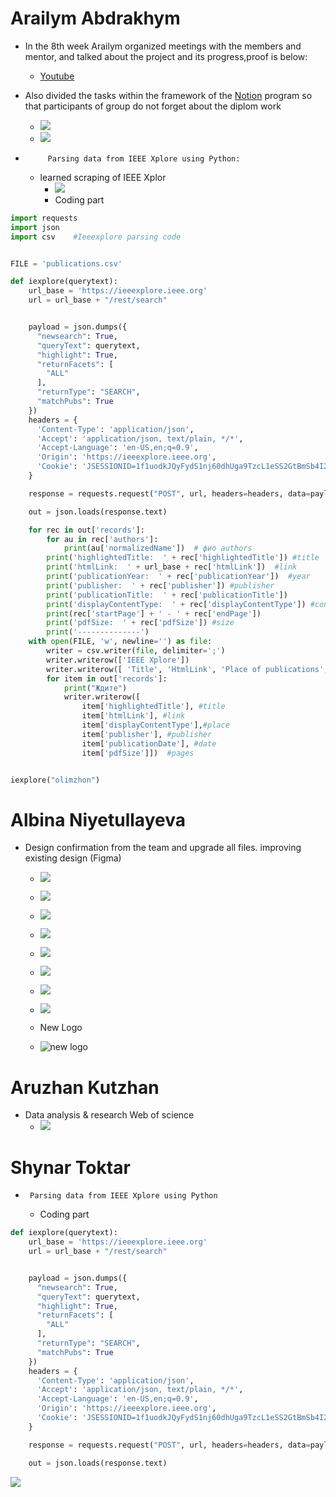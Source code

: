 # Arailym Abdrakhym
*    In the 8th week Arailym organized meetings with the members and mentor, and talked about the project and its progress,proof is below:
      + [Youtube](https://youtu.be/Kwo2YrUfA48)

*   Also divided the tasks within the framework of the [Notion](https://www.notion.so/c96f404fd204448ca2ba0e2da8b3b767?v=3b7a048427274732b44eaa8537c5ba3e) program so that participants of group do not forget about the diplom work
    + ![](https://github.com/SuleymanDemirelKazakhstan/diploma-project-april/blob/main/Diploma%20Document/figures/Снимок%20экрана%202022-03-14%20в%2004.52.05.png)
    + ![](https://github.com/SuleymanDemirelKazakhstan/diploma-project-april/blob/main/Diploma%20Document/figures/Снимок%20экрана%202022-03-14%20в%2004.50.57.png)
*          Parsing data from IEEE Xplore using Python:
   * learned scraping of IEEE Xplor
       + ![](https://github.com/SuleymanDemirelKazakhstan/diploma-project-april/blob/main/Diploma%20Document/figures/Снимок%20экрана%202022-03-14%20в%2006.15.43.png)
       + Coding part
````py
import requests
import json
import csv    #Ieeexplore parsing code


FILE = 'publications.csv'

def iexplore(querytext):
    url_base = 'https://ieeexplore.ieee.org'
    url = url_base + "/rest/search"


    payload = json.dumps({
      "newsearch": True,
      "queryText": querytext,
      "highlight": True,
      "returnFacets": [
        "ALL"
      ],
      "returnType": "SEARCH",
      "matchPubs": True
    })
    headers = {
      'Content-Type': 'application/json',
      'Accept': 'application/json, text/plain, */*',
      'Accept-Language': 'en-US,en;q=0.9',
      'Origin': 'https://ieeexplore.ieee.org',
      'Cookie': 'JSESSIONID=1f1uodkJQyFydS1nj60dhUga9TzcL1eSS2GtBmSb4I2UWoFyct4e!-1059566563; TS01b03060=012f3506239362e2457f97d2093c7ee2a7ae609257d4f289c6faeaf1e87e8b729d50e85168a48a955b71aa49179c7761b2b63e68b1; WLSESSION=203580044.20480.0000; ipCheck=46.34.147.74'
    }

    response = requests.request("POST", url, headers=headers, data=payload)

    out = json.loads(response.text)

    for rec in out['records']:
        for au in rec['authors']:
            print(au['normalizedName'])  # фио authors
        print('highlightedTitle:  ' + rec['highlightedTitle']) #title
        print('htmlLink:  ' + url_base + rec['htmlLink'])  #link
        print('publicationYear:  ' + rec['publicationYear'])  #year
        print('publisher:  ' + rec['publisher']) #publisher
        print('publicationTitle:  ' + rec['publicationTitle'])
        print('displayContentType:  ' + rec['displayContentType']) #content type
        print(rec['startPage'] + ' - ' + rec['endPage'])
        print('pdfSize:  ' + rec['pdfSize']) #size
        print('--------------')
    with open(FILE, 'w', newline='') as file:
        writer = csv.writer(file, delimiter=';')
        writer.writerow(['IEEE Xplore'])
        writer.writerow([ 'Title', 'HtmlLink', 'Place of publications', 'Publisher', 'Date', 'Pages'])
        for item in out['records']:
            print("Ждите")
            writer.writerow([
                item['highlightedTitle'], #title
                item['htmlLink'], #link
                item['displayContentType'],#place
                item['publisher'], #publisher
                item['publicationDate'], #date
                item['pdfSize']])  #pages


iexplore("olimzhon")


````
    

# Albina Niyetullayeva
* Design confirmation from the team and upgrade all files.  improving existing design (Figma)
  
   * ![](https://github.com/SuleymanDemirelKazakhstan/diploma-project-april/blob/main/Diploma%20Document/figures/IMAGE%202022-03-14%2006:21:23.jpg)
   * ![](https://github.com/SuleymanDemirelKazakhstan/diploma-project-april/blob/main/Diploma%20Document/figures/IMAGE%202022-03-14%2006:21:27.jpg)
   * ![](https://github.com/SuleymanDemirelKazakhstan/diploma-project-april/blob/main/Diploma%20Document/figures/IMAGE%202022-03-14%2006:21:33.jpg)
   * ![](https://github.com/SuleymanDemirelKazakhstan/diploma-project-april/blob/main/Diploma%20Document/figures/IMAGE%202022-03-14%2006:21:30.jpg)
  
   * ![](https://github.com/SuleymanDemirelKazakhstan/diploma-project-april/blob/main/Diploma%20Document/figures/IMAGE%202022-03-14%2006:21:35.jpg)
   * ![](https://github.com/SuleymanDemirelKazakhstan/diploma-project-april/blob/main/Diploma%20Document/figures/IMAGE%202022-03-14%2006:21:25.jpg)
   * ![](https://github.com/SuleymanDemirelKazakhstan/diploma-project-april/blob/main/Diploma%20Document/figures/IMAGE%202022-03-14%2006:21:38.jpg)
   * ![](https://github.com/SuleymanDemirelKazakhstan/diploma-project-april/blob/main/Diploma%20Document/figures/IMAGE%202022-03-14%2006:21:41.jpg)
   * New Logo
   * ![new logo](https://github.com/SuleymanDemirelKazakhstan/diploma-project-april/blob/main/Diploma%20Document/figures/IMAGE%202022-03-14%2006:21:17.jpg)
   
 
# Aruzhan Kutzhan

* Data analysis & research  Web of science
   + ![](https://github.com/SuleymanDemirelKazakhstan/diploma-project-april/blob/main/Diploma%20Document/figures/IMAGE%202022-03-14%2016:31:52.jpg)

# Shynar Toktar
*      Parsing data from IEEE Xplore using Python
    + Coding part
````py
def iexplore(querytext):
    url_base = 'https://ieeexplore.ieee.org'
    url = url_base + "/rest/search"


    payload = json.dumps({
      "newsearch": True,
      "queryText": querytext,
      "highlight": True,
      "returnFacets": [
        "ALL"
      ],
      "returnType": "SEARCH",
      "matchPubs": True
    })
    headers = {
      'Content-Type': 'application/json',
      'Accept': 'application/json, text/plain, */*',
      'Accept-Language': 'en-US,en;q=0.9',
      'Origin': 'https://ieeexplore.ieee.org',
      'Cookie': 'JSESSIONID=1f1uodkJQyFydS1nj60dhUga9TzcL1eSS2GtBmSb4I2UWoFyct4e!-1059566563; TS01b03060=012f3506239362e2457f97d2093c7ee2a7ae609257d4f289c6faeaf1e87e8b729d50e85168a48a955b71aa49179c7761b2b63e68b1; WLSESSION=203580044.20480.0000; ipCheck=46.34.147.74'
    }

    response = requests.request("POST", url, headers=headers, data=payload)

    out = json.loads(response.text)

````
![](https://github.com/SuleymanDemirelKazakhstan/diploma-project-april/blob/main/Diploma%20Document/figures/Снимок%20экрана%202022-03-14%20в%2014.32.09.png)
